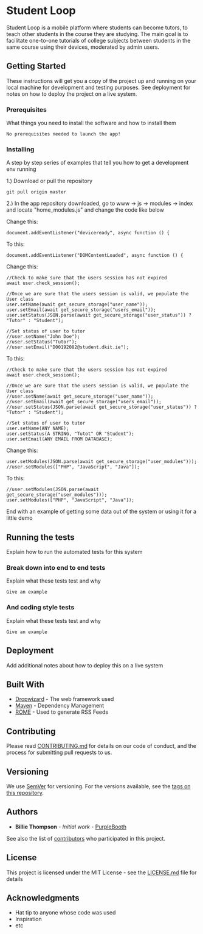 # Student Loop

Student Loop is a mobile platform where students can become tutors, to teach other students in the course they are studying.
The main goal is to facilitate one-to-one tutorials of college subjects between students in the same course using their devices, moderated by admin users.

## Getting Started

These instructions will get you a copy of the project up and running on your local machine for development and testing purposes. See deployment for notes on how to deploy the project on a live system.

### Prerequisites

What things you need to install the software and how to install them

```
No prerequisites needed to launch the app!
```

### Installing

A step by step series of examples that tell you how to get a development env running

1.) Download or pull the repository

```
git pull origin master
```

2.) In the app repository downloaded, go to www -> js -> modules -> index and locate "home_modules.js" and change the code like below

Change this:
```
document.addEventListener("deviceready", async function () {
```
To this:
```
document.addEventListener("DOMContentLoaded", async function () {
```

Change this:
```
//Check to make sure that the users session has not expired
await user.check_session();

//Once we are sure that the users session is valid, we populate the User class
user.setName(await get_secure_storage("user_name"));
user.setEmail(await get_secure_storage("users_email"));
user.setStatus(JSON.parse(await get_secure_storage("user_status")) ? "Tutor" : "Student");

//Set status of user to tutor
//user.setName("John Doe");
//user.setStatus("Tutor");
//user.setEmail("D00192082@student.dkit.ie");
```
To this:
```
//Check to make sure that the users session has not expired
await user.check_session();

//Once we are sure that the users session is valid, we populate the User class
//user.setName(await get_secure_storage("user_name"));
//user.setEmail(await get_secure_storage("users_email"));
//user.setStatus(JSON.parse(await get_secure_storage("user_status")) ? "Tutor" : "Student");

//Set status of user to tutor
user.setName(ANY NAME);
user.setStatus(A STRING, "Tutot" OR "Student");
user.setEmail(ANY EMAIL FROM DATABASE);
```

Change this:
```
user.setModules(JSON.parse(await get_secure_storage("user_modules")));
//user.setModules(["PHP", "JavaScript", "Java"]);
```
To this:
```
//user.setModules(JSON.parse(await get_secure_storage("user_modules")));
user.setModules(["PHP", "JavaScript", "Java"]);
```

End with an example of getting some data out of the system or using it for a little demo

## Running the tests

Explain how to run the automated tests for this system

### Break down into end to end tests

Explain what these tests test and why

```
Give an example
```

### And coding style tests

Explain what these tests test and why

```
Give an example
```

## Deployment

Add additional notes about how to deploy this on a live system

## Built With

* [Dropwizard](http://www.dropwizard.io/1.0.2/docs/) - The web framework used
* [Maven](https://maven.apache.org/) - Dependency Management
* [ROME](https://rometools.github.io/rome/) - Used to generate RSS Feeds

## Contributing

Please read [CONTRIBUTING.md](https://gist.github.com/PurpleBooth/b24679402957c63ec426) for details on our code of conduct, and the process for submitting pull requests to us.

## Versioning

We use [SemVer](http://semver.org/) for versioning. For the versions available, see the [tags on this repository](https://github.com/your/project/tags). 

## Authors

* **Billie Thompson** - *Initial work* - [PurpleBooth](https://github.com/PurpleBooth)

See also the list of [contributors](https://github.com/your/project/contributors) who participated in this project.

## License

This project is licensed under the MIT License - see the [LICENSE.md](LICENSE.md) file for details

## Acknowledgments

* Hat tip to anyone whose code was used
* Inspiration
* etc
